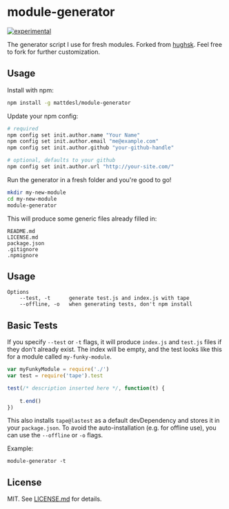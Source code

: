 # module-generator 
[![experimental](http://badges.github.io/stability-badges/dist/experimental.svg)](http://github.com/badges/stability-badges)

The generator script I use for fresh modules. Forked from [hughsk](https://github.com/hughsk/module-generator). Feel free to fork for further customization.

## Usage

Install with npm:

``` bash
npm install -g mattdesl/module-generator
```

Update your npm config:

```bash
# required
npm config set init.author.name "Your Name"
npm config set init.author.email "me@example.com"
npm config set init.author.github "your-github-handle"

# optional, defaults to your github
npm config set init.author.url "http://your-site.com/"
```

Run the generator in a fresh folder and you're good to go!

``` bash
mkdir my-new-module
cd my-new-module
module-generator
```

This will produce some generic files already filled in:

```
README.md
LICENSE.md
package.json
.gitignore
.npmignore
```

## Usage

```
Options
	--test, -t      generate test.js and index.js with tape
	--offline, -o   when generating tests, don't npm install
```

## Basic Tests

If you specify `--test` or `-t` flags, it will produce `index.js` and `test.js` files if they don't already exist. The index will be empty, and the test looks like this for a module called `my-funky-module`.

```js
var myFunkyModule = require('./')
var test = require('tape').test

test(/* description inserted here */, function(t) {
	
	t.end()
})
```

This also installs `tape@lastest` as a default devDependency and stores it in your `package.json`. To avoid the auto-installation (e.g. for offline use), you can use the `--offline` or `-o` flags.

Example:
 
```module-generator -t```

## License

MIT. See [LICENSE.md](http://github.com/hughsk/module-generator/blob/master/LICENSE.md) for details.
